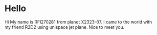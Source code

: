 # Hello
Hi My name is RFI270281 from planet X2323-07. I came to the world with my friend R2D2 using unispace jet plane.
Nice to meet you. 
